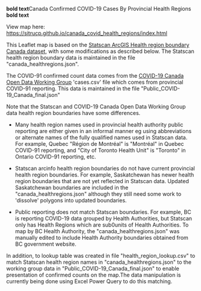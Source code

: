 **bold text**Canada Confirmed COVID-19 Cases By Provincial Health Regions **bold text**

View map here:
<a href="https://sitrucp.github.io/canada_covid_health_regions/index.html">https://sitrucp.github.io/canada_covid_health_regions/index.html</a>

This Leaflet map is based on the <a href="https://www150.statcan.gc.ca/n1/pub/82-402-x/2018001/hrbf-flrs-eng.htm">Statscan ArcGIS Health region boundary Canada dataset</a>, with some modifications as described below. The Statscan health region boundary data is maintained in the file "canada_healthregions.json".

The COVID-91 confirmed count data comes from the <a href = "https://github.com/ishaberry/Covid19Canada">COVID-19 Canada Open Data Working Group</a> 'cases.csv' file which comes from provincial COVID-91 reporting. This data is maintained in the file "Public_COVID-19_Canada_final.json"

Note that the Statscan and COVID-19 Canada Open Data Working Group data health region boundaries have some differences. 

* Many health region names used in provincial health authority public reporting are either given in an informal manner eg using abbreviations or alternate names of the fully qualified names used in Statscan data. For example, Quebec "Région de Montréal" is "Montréal" in Quebec COVID-91 reporting, and "City of Toronto Health Unit" is "Toronto" in Ontario COVID-91 reporting, etc.

* Statscan arcinfo health region boundaries do not have current provincial health region boundaries. For example, Saskatchewan has newer health region boundaries that are not yet reflected in Statscan data. Updated Saskatchewan boundaries are included in the "canada_healthregions.json" although they still need some work to 'dissolve' polygons into updated boundaries.

* Public reporting does not match Statscan boundaries. For example, BC is reporting  COVID-19 data grouped by Health Authorities, but Statscan only has Health Regions which are sub0units of Health Authorities. To map by BC Health Authority, the "canada_healthregions.json" was manually edited to include Health Authority boundaries obtained from BC government website.

In addition, to lookup table was created in file "health_region_lookup.csv" to match Statscan health region names in "canada_healthregions.json" to the working group data in "Public_COVID-19_Canada_final.json" to enable presentation of confirmed counts on the map.The data manipulation is currently being done using Excel Power Query to do this matching.